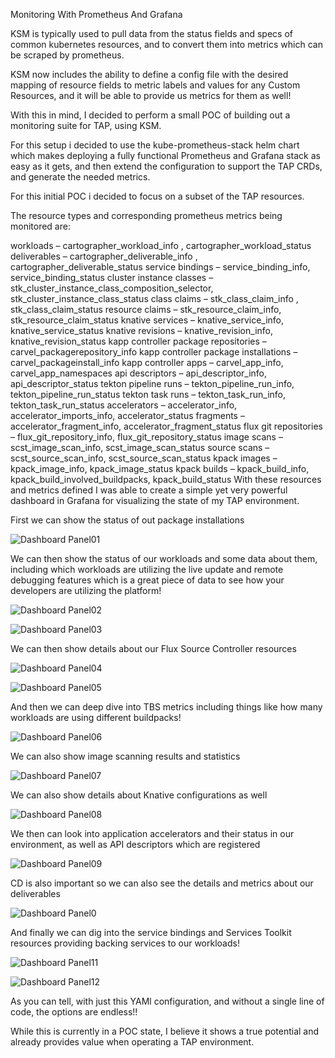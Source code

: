 Monitoring  With Prometheus And Grafana

KSM is typically used to pull data from the status fields and specs of common kubernetes resources, and to convert them into metrics which can be scraped by prometheus.

KSM now includes the ability to define a config file with the desired mapping of resource fields to metric labels and values for any Custom Resources, and it will be able to provide us metrics for them as well!

With this in mind, I decided to perform a small POC of building out a monitoring suite for TAP, using KSM.

For this setup i decided to use the kube-prometheus-stack helm chart which makes deploying a fully functional Prometheus and Grafana stack as easy as it gets, and then extend the configuration to support the TAP CRDs, and generate the needed metrics.

For this initial POC i decided to focus on a subset of the TAP resources.

The resource types and corresponding prometheus metrics being monitored are:

workloads – cartographer_workload_info , cartographer_workload_status
deliverables – cartographer_deliverable_info , cartographer_deliverable_status
service bindings – service_binding_info, service_binding_status
cluster instance classes – stk_cluster_instance_class_composition_selector, stk_cluster_instance_class_status
class claims – stk_class_claim_info , stk_class_claim_status
resource claims – stk_resource_claim_info, stk_resource_claim_status
knative services – knative_service_info, knative_service_status
knative revisions – knative_revision_info, knative_revision_status
kapp controller package repositories – carvel_packagerepository_info
kapp controller package installations – carvel_packageinstall_info
kapp controller apps – carvel_app_info, carvel_app_namespaces
api descriptors – api_descriptor_info, api_descriptor_status
tekton pipeline runs – tekton_pipeline_run_info, tekton_pipeline_run_status
tekton task runs – tekton_task_run_info, tekton_task_run_status
accelerators – accelerator_info, accelerator_imports_info, accelerator_status
fragments – accelerator_fragment_info, accelerator_fragment_status
flux git repositories – flux_git_repository_info, flux_git_repository_status
image scans – scst_image_scan_info, scst_image_scan_status
source scans – scst_source_scan_info, scst_source_scan_status
kpack images – kpack_image_info, kpack_image_status
kpack builds – kpack_build_info, kpack_build_involved_buildpacks, kpack_build_status
With these resources and metrics defined I was able to create a simple yet very powerful dashboard in Grafana for visualizing the state of my TAP environment.

First we can show the status of out package installations

![Dashboard Panel01](Dashboard_images/grafana-01.webp)

We can then show the status of our workloads and some data about them, including which workloads are utilizing the live update and remote debugging features which is a great piece of data to see how your developers are utilizing the platform!

![Dashboard Panel02](Dashboard_images/grafana-02.webp)

![Dashboard Panel03](Dashboard_images/grafana-03.webp)

We can then show details about our Flux Source Controller resources

![Dashboard Panel04](Dashboard_images/grafana-04.webp)

![Dashboard Panel05](Dashboard_images/grafana-05.webp)

And then we can deep dive into TBS metrics including things like how many workloads are using different buildpacks!

![Dashboard Panel06](Dashboard_images/grafana-06.webp)

We can also show image scanning results and statistics

![Dashboard Panel07](Dashboard_images/grafana-07.webp)

We can also show details about Knative configurations as well

![Dashboard Panel08](Dashboard_images/grafana-08.webp)


We then can look into application accelerators and their status in our environment, as well as API descriptors which are registered

![Dashboard Panel09](Dashboard_images/grafana-09.webp)

CD is also important so we can also see the details and metrics about our deliverables

![Dashboard Panel0](Dashboard_images/grafana-10.webp)

And finally we can dig into the service bindings and Services Toolkit resources providing backing services to our workloads!

![Dashboard Panel11](Dashboard_images/grafana-11.webp)

![Dashboard Panel12](Dashboard_images/grafana-12.webp)

As you can tell, with just this YAMl configuration, and without a single line of code, the options are endless!!

While this is currently in a POC state, I believe it shows a true potential and already provides value when operating a TAP environment.

